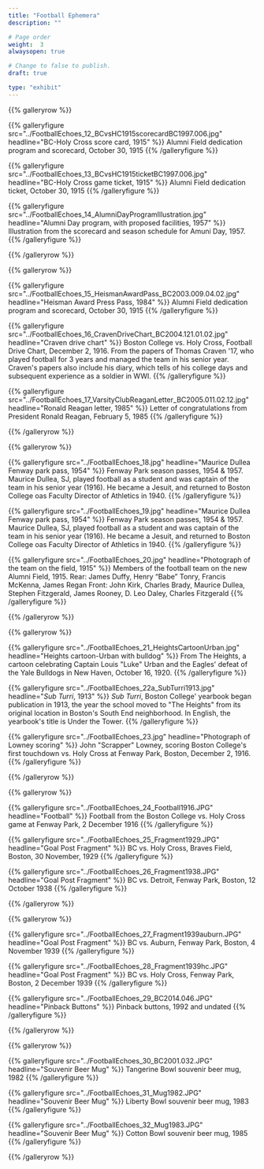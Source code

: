 ```yaml
---
title: "Football Ephemera"
description: ""

# Page order
weight:  3
alwaysopen: true

# Change to false to publish.
draft: true

type: "exhibit"
---
```


{{% galleryrow %}}

{{% galleryfigure src="../FootballEchoes_12_BCvsHC1915scorecardBC1997.006.jpg" headline="BC-Holy Cross score card, 1915" %}}
Alumni Field dedication program and scorecard, October 30, 1915
{{% /galleryfigure %}}

{{% galleryfigure src="../FootballEchoes_13_BCvsHC1915ticketBC1997.006.jpg" headline="BC-Holy Cross game ticket, 1915" %}}
Alumni Field dedication ticket, October 30, 1915
{{% /galleryfigure %}}

{{% galleryfigure src="../FootballEchoes_14_AlumniDayProgramIllustration.jpg" headline="Alumni Day program, with proposed facilities, 1957" %}}
Illustration from the scorecard and season schedule for Amuni Day, 1957.
{{% /galleryfigure %}}

{{% /galleryrow %}}

{{% galleryrow %}}

{{% galleryfigure src="../FootballEchoes_15_HeismanAwardPass_BC2003.009.04.02.jpg" headline="Heisman Award Press Pass, 1984" %}}
Alumni Field dedication program and scorecard, October 30, 1915
{{% /galleryfigure %}}

{{% galleryfigure src="../FootballEchoes_16_CravenDriveChart_BC2004.121.01.02.jpg" headline="Craven drive chart" %}}
Boston College vs. Holy Cross, Football Drive Chart, December 2, 1916. From the papers of Thomas Craven '17, who played football for 3 years and managed the team in his senior year. Craven's papers also include his diary, which tells of his college days and subsequent experience as a soldier in WWI.
{{% /galleryfigure %}}

{{% galleryfigure src="../FootballEchoes_17_VarsityClubReaganLetter_BC2005.011.02.12.jpg" headline="Ronald Reagan letter, 1985" %}}
Letter of congratulations from President Ronald Reagan, February 5, 1985
{{% /galleryfigure %}}

{{% /galleryrow %}}

{{% galleryrow %}}

{{% galleryfigure src="../FootballEchoes_18.jpg" headline="Maurice Dullea Fenway park pass, 1954" %}}
Fenway Park season passes, 1954 & 1957. Maurice Dullea, SJ, played football as a student and was captain of the team in his senior year (1916). He became a Jesuit, and returned to Boston College oas Faculty Director of Athletics in 1940.
{{% /galleryfigure %}}

{{% galleryfigure src="../FootballEchoes_19.jpg" headline="Maurice Dullea Fenway park pass, 1954" %}}
Fenway Park season passes, 1954 & 1957. Maurice Dullea, SJ, played football as a student and was captain of the team in his senior year (1916). He became a Jesuit, and returned to Boston College oas Faculty Director of Athletics in 1940.
{{% /galleryfigure %}}

{{% galleryfigure src="../FootballEchoes_20.jpg" headline="Photograph of the team on the field, 1915" %}}
Members of the football team on the new Alumni Field, 1915. Rear: James Duffy, Henry “Babe” Tonry, Francis McKenna, James Regan Front: John Kirk, Charles Brady, Maurice Dullea, Stephen Fitzgerald, James Rooney, D. Leo Daley, Charles Fitzgerald
{{% /galleryfigure %}}

{{% /galleryrow %}}

{{% galleryrow %}}

{{% galleryfigure src="../FootballEchoes_21_HeightsCartoonUrban.jpg" headline="Heights cartoon-Urban with bulldog" %}}
From The Heights, a cartoon celebrating Captain Louis "Luke" Urban and the Eagles' defeat of the Yale Bulldogs in New Haven, October 16, 1920.
{{% /galleryfigure %}}

{{% galleryfigure src="../FootballEchoes_22a_SubTurri1913.jpg" headline="*Sub Turri*, 1913" %}}
*Sub Turri*, Boston College' yearbook began publication in 1913, the year the school moved to "The Heights" from its original location in Boston's South End neighborhood. In English, the yearbook's title is Under the Tower.
{{% /galleryfigure %}}

{{% galleryfigure src="../FootballEchoes_23.jpg" headline="Photograph of Lowney scoring" %}}
John "Scrapper" Lowney, scoring Boston College's first touchdown vs. Holy Cross at Fenway Park, Boston, December 2, 1916.
{{% /galleryfigure %}}

{{% /galleryrow %}}

{{% galleryrow %}}


{{% galleryfigure src="../FootballEchoes_24_Football1916.JPG" headline="Football" %}}
Football from the Boston College vs. Holy Cross game at Fenway Park, 2 December 1916
{{% /galleryfigure %}}

{{% galleryfigure src="../FootballEchoes_25_Fragment1929.JPG" headline="Goal Post Fragment" %}}
BC vs. Holy Cross, Braves Field, Boston, 30 November, 1929
{{% /galleryfigure %}}

{{% galleryfigure src="../FootballEchoes_26_Fragment1938.JPG" headline="Goal Post Fragment" %}}
BC vs. Detroit, Fenway Park, Boston, 12 October 1938
{{% /galleryfigure %}}

{{% /galleryrow %}}

{{% galleryrow %}}

{{% galleryfigure src="../FootballEchoes_27_Fragment1939auburn.JPG" headline="Goal Post Fragment" %}}
BC vs. Auburn, Fenway Park, Boston, 4 November 1939
{{% /galleryfigure %}}

{{% galleryfigure src="../FootballEchoes_28_Fragment1939hc.JPG" headline="Goal Post Fragment" %}}
BC vs. Holy Cross, Fenway Park, Boston, 2 December 1939
{{% /galleryfigure %}}

{{% galleryfigure src="../FootballEchoes_29_BC2014.046.JPG" headline="Pinback Buttons" %}}
Pinback buttons, 1992 and undated
{{% /galleryfigure %}}

{{% /galleryrow %}}

{{% galleryrow %}}

{{% galleryfigure src="../FootballEchoes_30_BC2001.032.JPG" headline="Souvenir Beer Mug" %}}
Tangerine Bowl souvenir beer mug, 1982
{{% /galleryfigure %}}

{{% galleryfigure src="../FootballEchoes_31_Mug1982.JPG" headline="Souvenir Beer Mug" %}}
Liberty Bowl souvenir beer mug, 1983
{{% /galleryfigure %}}

{{% galleryfigure src="../FootballEchoes_32_Mug1983.JPG" headline="Souvenir Beer Mug" %}}
Cotton Bowl souvenir beer mug, 1985
{{% /galleryfigure %}}

{{% /galleryrow %}}